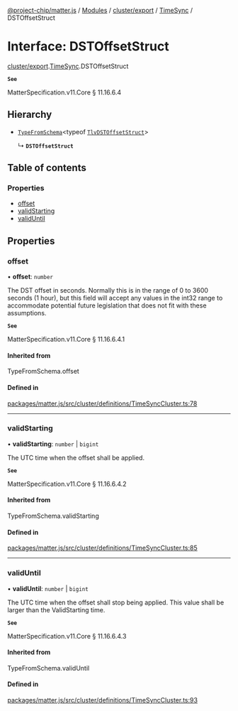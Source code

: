[@project-chip/matter.js](../README.md) / [Modules](../modules.md) / [cluster/export](../modules/cluster_export.md) / [TimeSync](../modules/cluster_export.TimeSync.md) / DSTOffsetStruct

# Interface: DSTOffsetStruct

[cluster/export](../modules/cluster_export.md).[TimeSync](../modules/cluster_export.TimeSync.md).DSTOffsetStruct

**`See`**

MatterSpecification.v11.Core § 11.16.6.4

## Hierarchy

- [`TypeFromSchema`](../modules/tlv_export.md#typefromschema)\<typeof [`TlvDSTOffsetStruct`](../modules/cluster_export.TimeSync.md#tlvdstoffsetstruct)\>

  ↳ **`DSTOffsetStruct`**

## Table of contents

### Properties

- [offset](cluster_export.TimeSync.DSTOffsetStruct.md#offset)
- [validStarting](cluster_export.TimeSync.DSTOffsetStruct.md#validstarting)
- [validUntil](cluster_export.TimeSync.DSTOffsetStruct.md#validuntil)

## Properties

### offset

• **offset**: `number`

The DST offset in seconds. Normally this is in the range of 0 to 3600 seconds (1 hour), but this field will
accept any values in the int32 range to accommodate potential future legislation that does not fit with
these assumptions.

**`See`**

MatterSpecification.v11.Core § 11.16.6.4.1

#### Inherited from

TypeFromSchema.offset

#### Defined in

[packages/matter.js/src/cluster/definitions/TimeSyncCluster.ts:78](https://github.com/project-chip/matter.js/blob/904d0c9b952b91f28a21803759c5e5c66ee4d272/packages/matter.js/src/cluster/definitions/TimeSyncCluster.ts#L78)

___

### validStarting

• **validStarting**: `number` \| `bigint`

The UTC time when the offset shall be applied.

**`See`**

MatterSpecification.v11.Core § 11.16.6.4.2

#### Inherited from

TypeFromSchema.validStarting

#### Defined in

[packages/matter.js/src/cluster/definitions/TimeSyncCluster.ts:85](https://github.com/project-chip/matter.js/blob/904d0c9b952b91f28a21803759c5e5c66ee4d272/packages/matter.js/src/cluster/definitions/TimeSyncCluster.ts#L85)

___

### validUntil

• **validUntil**: `number` \| `bigint`

The UTC time when the offset shall stop being applied. This value shall be larger than the ValidStarting
time.

**`See`**

MatterSpecification.v11.Core § 11.16.6.4.3

#### Inherited from

TypeFromSchema.validUntil

#### Defined in

[packages/matter.js/src/cluster/definitions/TimeSyncCluster.ts:93](https://github.com/project-chip/matter.js/blob/904d0c9b952b91f28a21803759c5e5c66ee4d272/packages/matter.js/src/cluster/definitions/TimeSyncCluster.ts#L93)
